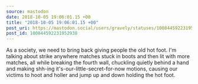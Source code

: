 ```yaml
---
source: mastodon
date: 2018-10-05 19:06:01.15 +00
title: "2018-10-05 19:06:01.15 +00"
post_uri: https://mastodon.social/users/gravely/statuses/100844592231952938
post_id: 100844592231952938
---
```

As a society, we need to bring back giving people the old hot foot. I'm talking about strike anywhere matches stuck in boots and then lit with more matches, all while breaking the fourth wall, chuckling quietly behind a hand and making shh-ing it's-our-little-secret-for-now motions, causing our victims to hoot and holler and jump up and down holding the hot foot.


